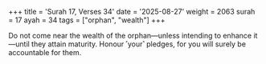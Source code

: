 +++
title = 'Surah 17, Verses 34'
date = '2025-08-27'
weight = 2063
surah = 17
ayah = 34
tags = ["orphan", "wealth"]
+++

Do not come near the wealth of the orphan—unless intending to enhance it—until they attain maturity. Honour ˹your˺ pledges, for you will surely be accountable for them.